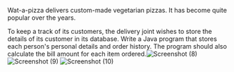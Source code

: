 Wat-a-pizza delivers custom-made vegetarian pizzas. It has become quite popular over the years.

To keep a track of its customers, the delivery joint wishes to store the details of its customer in its database. Write a Java program that stores each person's personal details and order history. The program should also calculate the bill amount for each item ordered.![Screenshot (8)](https://github.com/NarendraBudda/wat-a-pizza/assets/87933304/316d7b66-203a-424c-b5fa-ba9b8466a26f)
![Screenshot (9)](https://github.com/NarendraBudda/wat-a-pizza/assets/87933304/37baf5e2-f6ab-41ba-8b89-685a9781cda8)
![Screenshot (10)](https://github.com/NarendraBudda/wat-a-pizza/assets/87933304/9f04bd58-66f3-4b61-8c26-01fd30447f4e)

